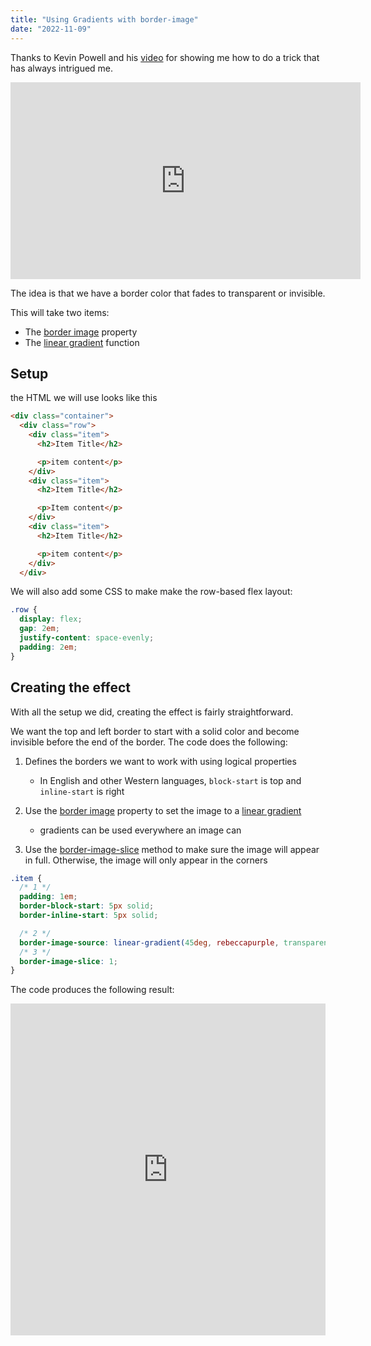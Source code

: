 ```yaml
---
title: "Using Gradients with border-image"
date: "2022-11-09"
---
```


Thanks to Kevin Powell and his [video](https://www.youtube.com/watch?v=ypstT5UfCsk) for showing me how to do a trick that has always intrigued me.

<iframe loading="lazy" width="560" height="315" src="https://www.youtube.com/embed/ypstT5UfCsk?t=725" title="YouTube video player" frameborder="0" allow="autoplay; picture-in-picture" allowfullscreen></iframe>

The idea is that we have a border color that fades to transparent or invisible.

This will take two items:

- The [border image](https://developer.mozilla.org/en-US/docs/Web/CSS/border-image) property
- The [linear gradient](https://developer.mozilla.org/en-US/docs/Web/CSS/gradient/linear-gradient) function

## Setup

the HTML we will use looks like this

```html
<div class="container">
  <div class="row">
    <div class="item">
      <h2>Item Title</h2>

      <p>item content</p>
    </div>
    <div class="item">
      <h2>Item Title</h2>

      <p>Item content</p>
    </div>
    <div class="item">
      <h2>Item Title</h2>

      <p>item content</p>
    </div>
  </div>
```

We will also add some CSS to make make the row-based flex layout:

```css
.row {
  display: flex;
  gap: 2em;
  justify-content: space-evenly;
  padding: 2em;
}
```

## Creating the effect

With all the setup we did, creating the effect is fairly straightforward.

We want the top and left border to start with a solid color and become invisible before the end of the border. The code does the following:

1. Defines the borders we want to work with using logical properties
    
    - In English and other Western languages, `block-start` is top and `inline-start` is right
2. Use the [border image](https://developer.mozilla.org/en-US/docs/Web/CSS/border-image-source) property to set the image to a [linear gradient](https://developer.mozilla.org/en-US/docs/Web/CSS/gradient/linear-gradient)
    
    - gradients can be used everywhere an image can
3. Use the [border-image-slice](https://developer.mozilla.org/en-US/docs/Web/CSS/border-image-slice) method to make sure the image will appear in full. Otherwise, the image will only appear in the corners

```css
.item {
  /* 1 */
  padding: 1em;
  border-block-start: 5px solid;
  border-inline-start: 5px solid;

  /* 2 */
  border-image-source: linear-gradient(45deg, rebeccapurple, transparent 75%);
  /* 3 */
  border-image-slice: 1;
}
```

The code produces the following result:

<iframe height="531.346435546875" style="width: 100%;" scrolling="no" title="gradients in background-image" src="https://codepen.io/caraya/embed/LYmqZqQ?default-tab=result" frameborder="no" loading="lazy" allowtransparency="true" allowfullscreen="true">See the Pen <a href="https://codepen.io/caraya/pen/LYmqZqQ"> gradients in background-image</a> by Carlos Araya (<a href="https://codepen.io/caraya">@caraya</a>) on <a href="https://codepen.io">CodePen</a>. </iframe>
